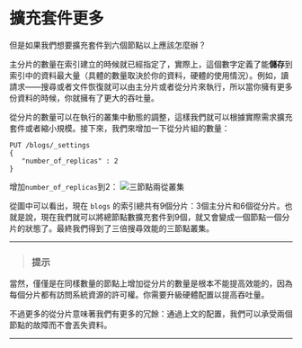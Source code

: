 # 擴充套件更多

但是如果我們想要擴充套件到六個節點以上應該怎麼辦？

主分片的數量在索引建立的時候就已經指定了，實際上，這個數字定義了能**儲存**到索引中的資料最大量（具體的數量取決於你的資料，硬體的使用情況）。例如，讀請求——搜尋或者文件恢復就可以由主分片或者從分片來執行，所以當你擁有更多份資料的時候，你就擁有了更大的吞吐量。

從分片的數量可以在執行的叢集中動態的調整，這樣我們就可以根據實際需求擴充套件或者縮小規模。接下來，我們來增加一下從分片組的數量：

```Js
PUT /blogs/_settings
{
   "number_of_replicas" : 2
}
```

增加`number_of_replicas`到2：
![三節點兩從叢集](../images/02-05_replicas.png)

從圖中可以看出，現在 `blogs` 的索引總共有9個分片：3個主分片和6個從分片。也就是說，現在我們就可以將總節點數擴充套件到9個，就又會變成一個節點一個分片的狀態了。最終我們得到了三倍搜尋效能的三節點叢集。

****
> ### 提示

當然，僅僅是在同樣數量的節點上增加從分片的數量是根本不能提高效能的，因為每個分片都有訪問系統資源的許可權。你需要升級硬體配置以提高吞吐量。

不過更多的從分片意味著我們有更多的冗餘：通過上文的配置，我們可以承受兩個節點的故障而不會丟失資料。

****
